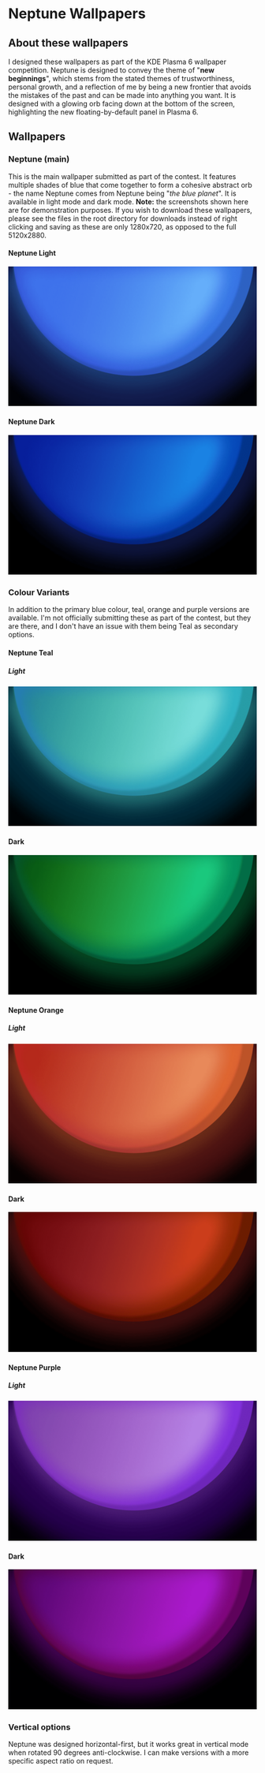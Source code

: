 # Neptune Wallpapers
## About these wallpapers
I designed these wallpapers as part of the KDE Plasma 6 wallpaper competition. Neptune is designed to convey the theme of "**new beginnings**", which stems from the stated themes of trustworthiness, personal growth, and a reflection of me by being a new frontier that avoids the mistakes of the past and can be made into anything you want. It is designed with a glowing orb facing down at the bottom of the screen, highlighting the new floating-by-default panel in Plasma 6.
## Wallpapers
### Neptune (main)
This is the main wallpaper submitted as part of the contest. It features multiple shades of blue that come together to form a cohesive abstract orb - the name Neptune comes from Neptune being "*the blue planet*". It is available in light mode and dark mode.
**Note:** the screenshots shown here are for demonstration purposes. If you wish to download these wallpapers, please see the files in the root directory for downloads instead of right clicking and saving as these are only 1280x720, as opposed to the full 5120x2880. 
#### Neptune Light
![Neptune Light](NeptuneScreenshots/NeptuneLight.png)
#### Neptune Dark
![Neptune Dark](NeptuneScreenshots/NeptuneDark.png)
### Colour Variants
In addition to the primary blue colour, teal, orange and purple versions are available. I'm not officially submitting these as part of the contest, but they are there, and I don't have an issue with them being Teal as secondary options.
#### Neptune Teal
##### Light
![Light](NeptuneScreenshots/NeptuneTealLight.png)
#### Dark
![Dark](NeptuneScreenshots/NeptuneTealDark.png)
#### Neptune Orange
##### Light
![Light](NeptuneScreenshots/NeptuneOrangeLight.png)
#### Dark
![Dark](NeptuneScreenshots/NeptuneOrangeDark.png)
#### Neptune Purple
##### Light
![Light](NeptuneScreenshots/NeptunePurpleLight.png)
#### Dark
![Dark](NeptuneScreenshots/NeptunePurpleDark.png)
### Vertical options
Neptune was designed horizontal-first, but it works great in vertical mode when rotated 90 degrees anti-clockwise. I can make versions with a more specific aspect ratio on request. 
